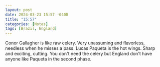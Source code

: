 ```yaml
---
layout: post
date: 2024-03-23 15:57 -0400
title: "15:57"
categories: [Notes]
tags: [Brazil, England]
---
```


Conor Gallagher is like raw celery. Very unassuming and flavorless, needless when he misses a pass. Lucas Paqueta is the hot wings. Sharp and exciting, cutting. You don't need the celery but England don't have anyone like Paqueta in the second phase.

